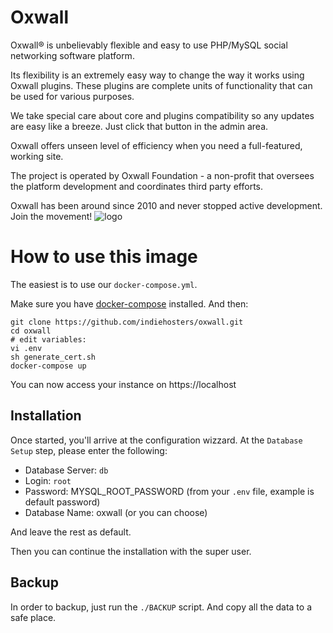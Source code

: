 # Oxwall

Oxwall® is unbelievably flexible and easy to use PHP/MySQL social networking software platform.

Its flexibility is an extremely easy way to change the way it works using Oxwall plugins. These plugins are complete units of functionality that can be used for various purposes.

We take special care about core and plugins compatibility so any updates are easy like a breeze. Just click that button in the admin area.

Oxwall offers unseen level of efficiency when you need a full-featured, working site.

The project is operated by Oxwall Foundation - a non-profit that oversees the platform development and coordinates third party efforts.

Oxwall has been around since 2010 and never stopped active development. Join the movement!
![logo](https://rawgit.com/indiehosters/oxwall/master/logo.png)

# How to use this image

The easiest is to use our `docker-compose.yml`.

Make sure you have [docker-compose](http://docs.docker.com/compose/install/) installed. And then:

```
git clone https://github.com/indiehosters/oxwall.git
cd oxwall
# edit variables:
vi .env
sh generate_cert.sh
docker-compose up
```

You can now access your instance on https://localhost

## Installation

Once started, you'll arrive at the configuration wizzard.
At the `Database Setup` step, please enter the following:
  -  Database Server: `db`
  -  Login: `root`
  -  Password: MYSQL_ROOT_PASSWORD (from your `.env` file, example is default password)
  -  Database Name: oxwall (or you can choose)

And leave the rest as default.

Then you can continue the installation with the super user.

## Backup

In order to backup, just run the `./BACKUP` script. And copy all the data to a safe place.
